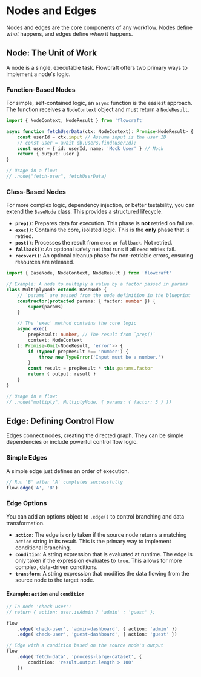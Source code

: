 # Nodes and Edges

Nodes and edges are the core components of any workflow. Nodes define *what* happens, and edges define *when* it happens.

## Node: The Unit of Work

A node is a single, executable task. Flowcraft offers two primary ways to implement a node's logic.

### Function-Based Nodes

For simple, self-contained logic, an `async` function is the easiest approach. The function receives a `NodeContext` object and must return a `NodeResult`.

```typescript
import { NodeContext, NodeResult } from 'flowcraft'

async function fetchUserData(ctx: NodeContext): Promise<NodeResult> {
	const userId = ctx.input // Assume input is the user ID
	// const user = await db.users.find(userId);
	const user = { id: userId, name: 'Mock User' } // Mock
	return { output: user }
}

// Usage in a flow:
// .node("fetch-user", fetchUserData)
```

### Class-Based Nodes

For more complex logic, dependency injection, or better testability, you can extend the `BaseNode` class. This provides a structured lifecycle.

-   **`prep()`**: Prepares data for execution. This phase is **not** retried on failure.
-   **`exec()`**: Contains the core, isolated logic. This is the **only** phase that is retried.
-   **`post()`**: Processes the result from `exec` or `fallback`. Not retried.
-   **`fallback()`**: An optional safety net that runs if all `exec` retries fail.
-   **`recover()`**: An optional cleanup phase for non-retriable errors, ensuring resources are released.

```typescript
import { BaseNode, NodeContext, NodeResult } from 'flowcraft'

// Example: A node to multiply a value by a factor passed in params
class MultiplyNode extends BaseNode {
	// `params` are passed from the node definition in the blueprint
	constructor(protected params: { factor: number }) {
		super(params)
	}

	// The 'exec' method contains the core logic
	async exec(
		prepResult: number, // The result from `prep()`
		context: NodeContext
	): Promise<Omit<NodeResult, 'error'>> {
		if (typeof prepResult !== 'number') {
			throw new TypeError('Input must be a number.')
		}
		const result = prepResult * this.params.factor
		return { output: result }
	}
}

// Usage in a flow:
// .node("multiply", MultiplyNode, { params: { factor: 3 } })
```

## Edge: Defining Control Flow

Edges connect nodes, creating the directed graph. They can be simple dependencies or include powerful control flow logic.

### Simple Edges

A simple edge just defines an order of execution.

```typescript
// Run 'B' after 'A' completes successfully
flow.edge('A', 'B')
```

### Edge Options

You can add an options object to `.edge()` to control branching and data transformation.

-   **`action`**: The edge is only taken if the source node returns a matching `action` string in its result. This is the primary way to implement conditional branching.
-   **`condition`**: A string expression that is evaluated at runtime. The edge is only taken if the expression evaluates to `true`. This allows for more complex, data-driven conditions.
-   **`transform`**: A string expression that modifies the data flowing from the source node to the target node.

#### Example: `action` and `condition`

```typescript
// In node 'check-user':
// return { action: user.isAdmin ? 'admin' : 'guest' };

flow
	.edge('check-user', 'admin-dashboard', { action: 'admin' })
	.edge('check-user', 'guest-dashboard', { action: 'guest' })
```

```typescript
// Edge with a condition based on the source node's output
flow
	.edge('fetch-data', 'process-large-dataset', {
		condition: 'result.output.length > 100'
	})
```
